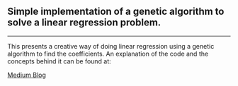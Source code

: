 Simple implementation of a genetic algorithm to solve a linear regression problem.
----------------------------------------------------------------------------------
----------------------------------------------------------------------------------

This presents a creative way of doing linear regression using a genetic algorithm to find the coefficients.
An explanation of the code and the concepts behind it can be found at:

[Medium Blog](https://medium.com/the-andela-way/on-genetic-algorithms-and-their-application-in-solving-regression-problems-4e37ac1115d5)


